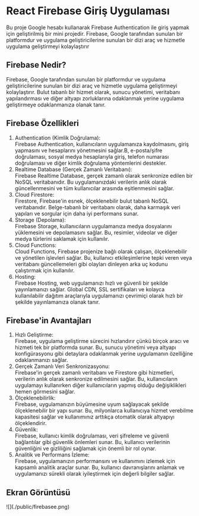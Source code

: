 <h1>React Firebase Giriş Uygulaması</h1>

<p>Bu proje Google hesabı kullanarak Firebase Authentication ile giriş yapmak için geliştirilmiş bir mini projedir. Firebase, Google tarafından sunulan bir platformdur ve uygulama geliştiricilerine sunulan bir dizi araç ve hizmetle uygulama geliştirmeyi kolaylaştırır </p>

<h2>Firebase Nedir?</h2>

Firebase, Google tarafından sunulan bir platformdur ve uygulama geliştiricilerine sunulan bir dizi araç ve hizmetle uygulama geliştirmeyi kolaylaştırır. Bulut tabanlı bir hizmet olarak, sunucu yönetimi, veritabanı yapılandırması ve diğer altyapı zorluklarına odaklanmak yerine uygulama geliştirmeye odaklanmanıza olanak tanır.

<h2>Firebase Özellikleri</h2>

<ol>
<li>Authentication (Kimlik Doğrulama):</li>
Firebase Authentication, kullanıcıların uygulamanıza kaydolmasını, giriş yapmasını ve hesaplarını yönetmesini sağlar.B, e-posta/şifre doğrulaması, sosyal medya hesaplarıyla giriş, telefon numarası doğrulaması ve diğer kimlik doğrulama yöntemlerini destekler.
<li>Realtime Database (Gerçek Zamanlı Veritabanı):</li>
Firebase Realtime Database, gerçek zamanlı olarak senkronize edilen bir NoSQL veritabanıdır. Bu uygulamanızdaki verilerin anlık olarak güncellenmesini ve tüm kullanıcılar arasında eşitlenmesini sağlar.
<li>Cloud Firestore:</li>
Firestore, Firebase'in esnek, ölçeklenebilir bulut tabanlı NoSQL veritabanıdır. Belge-tabanlı bir veritabanı olarak, daha karmaşık veri yapıları ve sorgular için daha iyi performans sunar.
<li>Storage (Depolama):</li>
Firebase Storage, kullanıcıların uygulamanıza medya dosyalarını yüklemesini ve depolamasını sağlar. Bu, resimler, videolar ve diğer medya türlerini saklamak için kullanılır.
<li>Cloud Functions:</li>
Cloud Functions, Firebase projenize bağlı olarak çalışan, ölçeklenebilir ve yönetilen işlevleri sağlar. Bu, kullanıcı etkileşimlerine tepki veren veya veritabanı güncellemeleri gibi olayları dinleyen arka uç kodunu çalıştırmak için kullanılır.
<li>Hosting:</li>
Firebase Hosting, web uygulamanızı hızlı ve güvenli bir şekilde yayınlamanızı sağlar. Global CDN, SSL sertifikaları ve kolayca kullanılabilir dağıtım araçlarıyla uygulamanızı çevrimiçi olarak hızlı bir şekilde yayınlamanıza olanak tanır.
</ol>

<h2>Firebase'in Avantajları</h2>
<ol>
<li>Hızlı Geliştirme:</li>
Firebase, uygulama geliştirme sürecini hızlandırır çünkü birçok aracı ve hizmeti tek bir platformda sunar. Bu, sunucu yönetimi veya altyapı konfigürasyonu gibi detaylara odaklanmak yerine uygulamanın özelliğine odaklanmanızı sağlar.
<li>Gerçek Zamanlı Veri Senkronizasyonu:</li>
Firebase'in gerçek zamanlı veritabanı ve Firestore gibi hizmetleri, verilerin anlık olarak senkronize edilmesini sağlar. Bu, kullanıcıların uygulamayı kullanırken diğer kullanıcıların yapmış olduğu değişiklikleri hemen görmesini sağlar.
<li>Ölçeklenebilirlik:</li>
Firebase, uygulamanızın büyümesine uyum sağlayacak şekilde ölçeklenebilir bir yapı sunar. Bu, milyonlarca kullanıcıya hizmet verebilme kapasitesi sağlar ve kullanımınız arttıkça otomatik olarak altyapıyı ölçeklendirir.
<li>Güvenlik:</li>
Firebase, kullanıcı kimlik doğrulaması, veri şifreleme ve güvenli bağlantılar gibi güvenlik önlemleri sunar. Bu, kullanıcı verilerinin güvenliğini ve gizliliğini sağlamak için önemli bir rol oynar.

<li>Analitik ve Performans İzleme:</li>
Firebase, uygulamanızın performansını ve kullanımını izlemek için kapsamlı analitik araçlar sunar. Bu, kullanıcı davranışlarını anlamak ve uygulamanızı sürekli olarak iyileştirmek için değerli bilgiler sağlar.
</ol>
<h2>Ekran Görüntüsü</h2>
![](./public/firebasee.png)